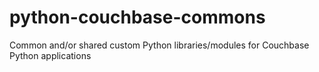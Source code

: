 # python-couchbase-commons
Common and/or shared custom Python libraries/modules for Couchbase Python applications
